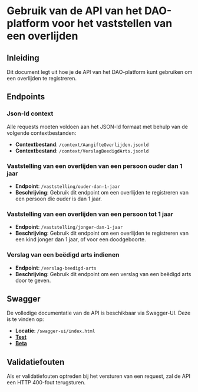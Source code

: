 # Gebruik van de API van het DAO-platform voor het vaststellen van een overlijden

## Inleiding

Dit document legt uit hoe je de API van het DAO-platform kunt gebruiken om een overlijden te registreren. 

## Endpoints

### Json-ld context

Alle requests moeten voldoen aan het JSON-ld formaat met behulp van de volgende contextbestanden:
- **Contextbestand**: `/context/AangifteOverlijden.jsonld`
- **Contextbestand**: `/context/VerslagBeedigdArts.jsonld`

### Vaststelling van een overlijden van een persoon ouder dan 1 jaar
- **Endpoint**: `/vaststelling/ouder-dan-1-jaar`
- **Beschrijving**: Gebruik dit endpoint om een overlijden te registreren van een persoon die ouder is dan 1 jaar.

### Vaststelling van een overlijden van een persoon tot 1 jaar
- **Endpoint**: `/vaststelling/jonger-dan-1-jaar`
- **Beschrijving**: Gebruik dit endpoint om een overlijden te registreren van een kind jonger dan 1 jaar, of voor een doodgeboorte.

### Verslag van een beëdigd arts indienen
- **Endpoint**: `/verslag-beedigd-arts`
- **Beschrijving**: Gebruik dit endpoint om een verslag van een beëdigd arts door te geven.

## Swagger

De volledige documentatie van de API is beschikbaar via Swagger-UI. Deze is te vinden op:
- **Locatie**: `/swagger-ui/index.html`
- [**Test**](https://dao.api.test-athumi.eu/swagger-ui/index.html?urls.primaryName=Vaststelling)
- [**Beta**](https://dao.api.beta-athumi.eu/swagger-ui/index.html?urls.primaryName=Vaststelling)


## Validatiefouten

Als er validatiefouten optreden bij het versturen van een request, zal de API een HTTP 400-fout terugsturen. 
